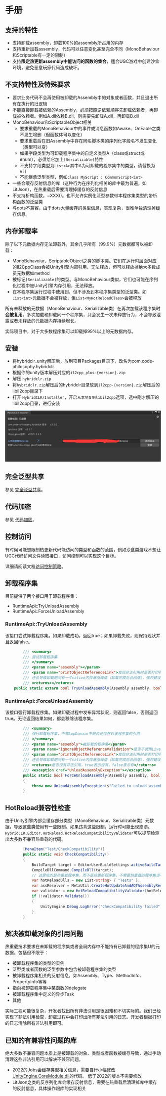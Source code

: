 # 手册

## 支持的特性

- 支持卸载assembly，卸载100%的assembly所占用的内存
- 支持重新加载assembly，代码可以任意变化甚至完全不同（MonoBehaviour和Scriptable有一定的限制）
- 支持**限定热更新assembly中能访问的函数的集合**，适合UGC游戏中创建沙盒环境，避免恶意玩家代码造成破坏。

## 不支持特性及特殊要求

- 要求业务代码不会再使用被卸载的Assembly中的对象或者函数，并且退出所有在执行的旧逻辑
- 不能直接卸载被依赖的Assembly，必须按照逆依赖顺序先卸载依赖者，再卸载被依赖者。例如A.dll依赖B.dll，则需要先卸载A.dll，再卸载B.dll
- MonoBehaviour和ScriptableObject相关
  - 要求重载的MonoBehaviour中的事件或消息函数如Awake、OnEable之类不发生增删（但函数体可以变化）
  - 要求重载后在旧Assembly中存在同名脚本类的序列化字段名不发生变化（类型可以变）
  - 如果字段类型为可卸载程序集中的自定义类型A（class或struct或enum），必须给它加上`[Serializable]`特性
  - 不支持字段类型为`List<A>`其中A为可卸载的程序集中的类型，请替换为`A[]`
  - 不能继承泛型类型，例如`class MyScript : CommonScript<int>`
- 一些会缓存反射信息的库（这种行为在序列化相关的库中最为普遍，如LitJson），在热重载后需要清理掉缓存的反射信息
- 不支持析构函数，~XXX()。也不允许实例化泛型参数带本程序集类型的带析构函数的泛型类
- 与dots不兼容。由于dots大量缓存的类型信息，实现复杂，很难单独清理掉缓存信息。

## 内存卸载率

除了以下元数据内存无法卸载外，其余几乎所有（99.9%）元数据都可以被卸载：

- MonoBehavoiur、ScriptableObject之类的脚本类。它们在运行时层面对应的Il2CppClass会被Unity引擎内部引用，无法释放，但可以释放掉绝大多数成员元数据如method
- 被标记`[Serializable]`的类型。与MonoBehaviour类似，它们也可能在序列化过程中被Unity引擎内存引用，无法释放。
- 在本程序集运行过程中使用到，但不涉及到本程序集类型的泛型类。如`List<int>`元数据不会被释放，但`List<MyHotReloadClass>`会被释放

所有未释放的元数据（MonoBehaviour、Serializable类）在再次加载该程序集时**会被复用**。多次加载和卸载同一个程序集，只会发生一次未释放行为，不会导致泄露或者未释放的元数据内存持续增长。

实际项目中，对于大多数程序集可以卸载掉99%以上的元数据内存。

## 安装

- 将hybridclr_unity解压后，放到项目Packages目录下，改名为com.code-philosophy.hybridclr
- 根据你的unity版本解压对应的`il2cpp_plus-{version}.zip`
- 解压 `hybridclr.zip`
- 将`hybridclr.zip`解压后的hybridclr目录放到`il2cpp-{version}.zip`解压后的libil2cpp目录下
- 打开 `HybridCLR/Installer`，开启`从本地复制libil2cpp`选项，选中刚才解压的libil2cpp目录，进行安装

![installer](/img/hybridclr/ultimate-installer.jpg)

## 完全泛型共享

参见 [完全泛型共享](../fullgenericsharing)。

## 代码加密

参见 [代码加固](../basicencryption)。

## 控制访问

有时候可能想限制热更新代码能访问的类型和函数的范围，例如沙盒类游戏不想让UGC代码访问文件读取接口，访问控制可以实现这个目标。

详细请阅读文档[访问控制策略](../accesspolicy)。


## 卸载程序集

目前提供了两个接口用于卸载程序集：

- RuntimeApi::TryUnloadAssembly
- RuntimeApi::ForceUnloadAssembly

### RuntimeApi::TryUnloadAssembly

该接口尝试卸载程序集。如果卸载成功，返回true；如果卸载失败，则保持现状并且返回false。

```csharp
        /// <summary>
        /// 尝试卸载程序集
        /// </summary>
        /// <param name="assembly"></param>
        /// <param name="printObjectReferenceLink">发现非法引用时是否打印引用链，此项不仅会导致卸载时间显著延长，
        /// 还会导致卸载期间有一个native内存暴涨峰值（卸载完成后会回落），强烈建议线上项目关闭此选项</param>
        /// <returns></returns>
    public static extern bool TryUnloadAssembly(Assembly assembly, bool printObjectReferenceLink);
```

### RuntimeApi::ForceUnloadAssembly

该接口强行卸载程序集。如果卸载过程中发布异常状况，则返回false，否则返回true。无论返回结果如何，都会移除该程序集。

```csharp
        /// <summary>
        /// 强行卸载程序集，不管AppDomain中是否还存在对该程序集的引用
        /// </summary>
        /// <param name="assembly">被卸载的程序集</param>
        /// <param name="ignoreObjectReferenceValidation">是否不调用LiveObjectValidator检查非法引用，建议取false</param>
        /// <param name="printObjectReferenceLink">发现非法引用时是否打印引用链，此项不仅会导致卸载时间显著延长，
        /// 还会导致卸载期间有一个native内存暴涨峰值（卸载完成后会回落），强烈建议线上项目不要开启此选项</param>
        /// <returns>是否没有非法引用，true表示没有，false表示有</returns>
        /// <exception cref="UnloadAssemblyException"></exception>
        public static bool ForceUnloadAssembly(Assembly assembly, bool ignoreObjectReferenceValidation, bool printObjectReferenceLink)
        {
            throw new UnloadAssemblyException($"Failed to unload assembly {assembly.FullName}");
        }
```

## HotReload兼容性检查

由于Unity引擎内部会缓存部分类型（MonoBehaviour、Serializable类）元数据，导致这些类使用有一些限制。如果违背这些限制，运行时可能出现崩溃。
`HybridCLR.Editor.HotReload.HotReloadCompatibilityValidator`可以提前检测出大多数不兼容热重载的代码。

```csharp
        [MenuItem("Test/CheckCompatibility")]
        public static void CheckCompatibility()
        {
            BuildTarget target = EditorUserBuildSettings.activeBuildTarget;
            CompileDllCommand.CompileDll(target);
            // 这里填的是热重载程序集，而不是热更新程序集，不需要热重载的程序集请不要加到此列表。
            var hotReloadDlls = new List<string> { "Tests" };
            var assResolver = MetaUtil.CreateHotUpdateAndAOTAssemblyResolver(target, hotReloadDlls);
            var validator = new HotReloadCompatibilityValidator(hotReloadDlls, assResolver);
            if (!validator.Validate())
            {
                UnityEngine.Debug.LogError("CheckCompatibility failed");
            }
        }

```


## 解决被卸载对象的引用问题

热重载技术要求在未卸载的程序集或者全局内存中不能持有已卸载的程序集U的元数据。包括但不限于：

- 被卸载程序集的类型的实例
- 泛型类或者函数的泛型参数中包含被卸载程序集的类型
- 被卸载程序集相关的反射信息，如Assembly、Type、MethodInfo、PropertyInfo等等
- 指向被卸载程序集中某函数的delegate
- 被卸载程序集中定义的异步Task
- 其他

实际工程可能很复杂，开发者找出所有非法引用是很困难和不切实际的。我们已经实现了非法引用检查，卸载过程中会打印出所有非法引用的日志。开发者根据打印的日志清除所有非法引用即可。


## 已知的有兼容性问题的库

绝大多数不兼容问题本质上是被卸载的对象、类型或者函数被缓存导致，通过手动清理这些非法引用可以解决不兼容问题。

- 2022的Jobs会缓存类型相关信息，需要自行小幅[修改UnityEngine.CoreModule.dll](./modifydll.md)的代码。 低于2022的版本不需要修改
- LitJson之类的反序列化库会缓存反射信息，需要在热重载后清理掉库中缓存的反射信息，具体操作跟库的实现相关
